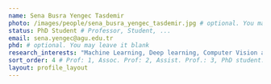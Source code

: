 ```yaml
---
name: Sena Busra Yengec Tasdemir
photo: /images/people/sena_busra_yengec_tasdemir.jpg # optional. You may leave it blank 
status: PhD Student # Professor, Student, ... 
email: sena.yengec@agu.edu.tr
phd: # optional. You may leave it blank
research_interests: "Machine Learning, Deep learning, Computer Vision and AI"
sort_order: 4 # Prof: 1, Assoc. Prof: 2, Assist. Prof.: 3, PhD student: 4, MSc student: 5, Undergrad student: 6
layout: profile_layout
---
```


